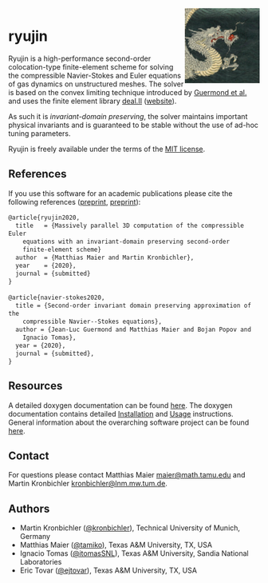 <img align="right" height="150" src="doc/logo.png">

ryujin
======

Ryujin is a high-performance second-order colocation-type finite-element
scheme for solving the compressible Navier-Stokes and Euler equations of
gas dynamics on unstructured meshes. The solver is based on the convex
limiting technique introduced by [Guermond et
al.](https://doi.org/10.1137/17M1149961) and uses the finite element
library [deal.II](https://github.com/dealii/dealii)
([website](https://www.dealii.org)).

As such it is <i>invariant-domain preserving</i>, the solver maintains
important physical invariants and is guaranteed to be stable without the
use of ad-hoc tuning parameters.

Ryujin is freely available under the terms of the [MIT license](COPYING.md).

References
----------

If you use this software for an academic publications please cite the
following references ([preprint](https://arxiv.org/abs/2007.00094),
[preprint](https://arxiv.org/abs/2009.06022)):

```
@article{ryujin2020,
  title   = {Massively parallel 3D computation of the compressible Euler
    equations with an invariant-domain preserving second-order
    finite-element scheme}
  author  = {Matthias Maier and Martin Kronbichler},
  year    = {2020},
  journal = {submitted}
}

@article{navier-stokes2020,
  title = {Second-order invariant domain preserving approximation of the
    compressible Navier--Stokes equations},
  author = {Jean-Luc Guermond and Matthias Maier and Bojan Popov and
    Ignacio Tomas},
  year = {2020},
  journal = {submitted},
}
```

Resources
---------

A detailed doxygen documentation can be found
[here](https://conservation-laws.43-1.org/doxygen). The doxygen
documentation contains detailed
[Installation](https://conservation-laws.43-1.org/doxygen/Installation.html)
and [Usage](https://conservation-laws.43-1.org/doxygen/Usage.html)
instructions. General information about the overarching software project
can be found [here](https://conservation-laws.43-1.org/).

Contact
-------

For questions please contact Matthias Maier <maier@math.tamu.edu> and
Martin Kronbichler <kronbichler@lnm.mw.tum.de>.

Authors
-------

 - Martin Kronbichler ([@kronbichler](https://github.com/kronbichler)), Technical University of Munich, Germany
 - Matthias Maier ([@tamiko](https://github.com/tamiko)), Texas A&M University, TX, USA
 - Ignacio Tomas ([@itomasSNL](https://github.com/itomasSNL)), Texas A&M University, Sandia National Laboratories
 - Eric Tovar ([@ejtovar](https://github.com/ejtovar)), Texas A&M University, TX, USA
